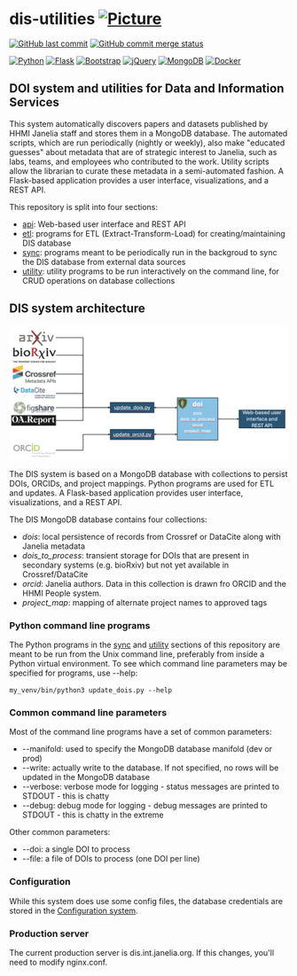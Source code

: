 # dis-utilities [![Picture](https://raw.github.com/janelia-flyem/janelia-flyem.github.com/master/images/HHMI_Janelia_Color_Alternate_180x40.png)](http://www.janelia.org)

[![GitHub last commit](https://img.shields.io/github/last-commit/JaneliaSciComp/dis-utilities.svg)](https://github.com/JaneliaSciComp/dis-utilities)
[![GitHub commit merge status](https://img.shields.io/github/commit-status/badges/shields/master/5d4ab86b1b5ddfb3c4a70a70bd19932c52603b8c.svg)](https://github.com/JaneliaSciComp/dis-utilities)

[![Python](https://img.shields.io/badge/Python-FFD43B?style=for-the-badge&logo=python&logoColor=blue)](https://www.python.org/)
[![Flask](https://img.shields.io/badge/Flask-000000?style=for-the-badge&logo=flask&logoColor=white)](https://flask.palletsprojects.com/)
[![Bootstrap](https://img.shields.io/badge/Bootstrap-563D7C?style=for-the-badge&logo=bootstrap&logoColor=white)](https://getbootstrap.com/)
[![jQuery](https://img.shields.io/badge/jQuery-0769AD?style=for-the-badge&logo=jquery&logoColor=white)](https://jquery.com/)
[![MongoDB](https://img.shields.io/badge/MongoDB-4EA94B?style=for-the-badge&logo=mongodb&logoColor=white)](https://www.mongodb.com/)
[![Docker](https://img.shields.io/badge/Docker-2CA5E0?style=for-the-badge&logo=docker&logoColor=white)](https://www.docker.com/)

## DOI system and utilities for Data and Information Services

This system automatically discovers papers and datasets published by HHMI Janelia staff and stores them in a MongoDB database. The automated scripts, which are run periodically (nightly or weekly), also make "educated guesses" about metadata that are of strategic interest to Janelia, such as labs, teams, and employees who contributed to the work. Utility scripts allow the librarian to curate these metadata in a semi-automated fashion. A Flask-based application provides a user interface, visualizations, and a REST API.

This repository is split into four sections:

- [api](api/README.md): Web-based user interface and REST API
- [etl](etl/README.md): programs for ETL (Extract-Transform-Load) for creating/maintaining DIS database
- [sync](sync/README.md): programs meant to be periodically run in the backgroud to sync the DIS database from external data sources
- [utility](utility/README.md): utility programs to be run interactively on the command line, for CRUD operations on database collections

## DIS system architecture
![DIS system architecture](DIS_architecture.png?raw=true "DIS system architecture")

The DIS system is based on a MongoDB database with collections to persist DOIs, ORCIDs, and project mappings. Python programs are used for ETL and updates. A Flask-based application provides user interface, visualizations, and a REST API.

The DIS MongoDB database contains four collections:
- *dois*: local persistence of records from Crossref or DataCite along with Janelia metadata
- *dois_to_process*: transient storage for DOIs that are present in secondary systems (e.g. bioRxiv) but not yet available in Crossref/DataCite
- *orcid*: Janelia authors. Data in this collection is drawn fro ORCID and the HHMI People system.
- *project_map*: mapping of alternate project names to approved tags

### Python command line programs
The Python programs in the [sync](sync/README.md) and [utility](utility/README.md) sections of this repository are meant to be run from the Unix command line, preferably from inside a Python virtual environment. To see which command line parameters may be specified for programs, use --help:

    my_venv/bin/python3 update_dois.py --help

### Common command line parameters
Most of the command line programs have a set of common parameters:

- --manifold: used to specify the MongoDB database manifold (dev or prod)
- --write: actually write to the database. If not specified, no rows will be updated in the MongoDB database
- --verbose: verbose mode for logging - status messages are printed to STDOUT - this is chatty
- --debug: debug mode for logging - debug messages are printed to STDOUT - this is chatty in the extreme

Other common parameters:
- --doi: a single DOI to process
- --file: a file of DOIs to process (one DOI per line)

### Configuration
While this system does use some config files, the database credentials are stored in the <a href="https://github.com/JaneliaSciComp/configurator" target="_blank">Configuration system</a>.

### Production server
The current production server is dis.int.janelia.org. If this changes, you'll need to modify nginx.conf.
